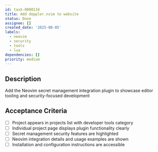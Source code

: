 ```yaml
---
id: task-0000134
title: Add doppler.nvim to website
status: Done
assignee: []
created_date: '2025-08-05'
labels:
  - neovim
  - security
  - tools
  - lua
dependencies: []
priority: medium
---
```


## Description

Add the Neovim secret management integration plugin to showcase editor tooling and security-focused development

## Acceptance Criteria

- [ ] Project appears in projects list with developer tools category
- [ ] Individual project page displays plugin functionality clearly
- [ ] Secret management security features are highlighted
- [ ] Neovim integration details and usage examples are shown
- [ ] Installation and configuration instructions are accessible
